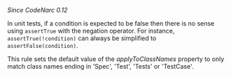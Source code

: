 
*Since CodeNarc 0.12*

In unit tests, if a condition is expected to be false then there is no sense using `assertTrue` with the negation operator.
For instance, `assertTrue(!condition)` can always be simplified to `assertFalse(condition)`.

This rule sets the default value of the *applyToClassNames* property to only match class names
ending in 'Spec', 'Test', 'Tests' or 'TestCase'.


